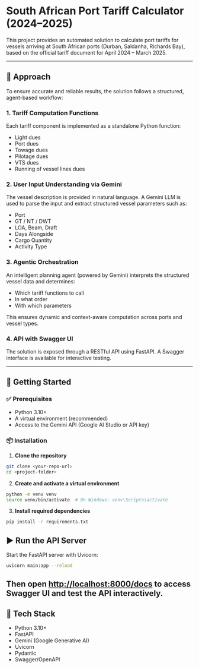 # South African Port Tariff Calculator (2024–2025)

This project provides an automated solution to calculate port tariffs for vessels arriving at South African ports (Durban, Saldanha, Richards Bay), based on the official tariff document for April 2024 – March 2025.

---

## 🧠 Approach

To ensure accurate and reliable results, the solution follows a structured, agent-based workflow:

### 1. Tariff Computation Functions

Each tariff component is implemented as a standalone Python function:

- Light dues  
- Port dues  
- Towage dues  
- Pilotage dues  
- VTS dues  
- Running of vessel lines dues  

### 2. User Input Understanding via Gemini

The vessel description is provided in natural language. A Gemini LLM is used to parse the input and extract structured vessel parameters such as:

- Port  
- GT / NT / DWT  
- LOA, Beam, Draft  
- Days Alongside  
- Cargo Quantity  
- Activity Type  

### 3. Agentic Orchestration

An intelligent planning agent (powered by Gemini) interprets the structured vessel data and determines:

- Which tariff functions to call  
- In what order  
- With which parameters  

This ensures dynamic and context-aware computation across ports and vessel types.

### 4. API with Swagger UI

The solution is exposed through a RESTful API using FastAPI. A Swagger interface is available for interactive testing.

---

## 🚀 Getting Started

### ✅ Prerequisites

- Python 3.10+  
- A virtual environment (recommended)  
- Access to the Gemini API (Google AI Studio or API key)  

### 📦 Installation

1. **Clone the repository**

```bash
git clone <your-repo-url>
cd <project-folder>
```

2. **Create and activate a virtual environment**

```bash
python -m venv venv
source venv/bin/activate  # On Windows: venv\Scripts\activate
```

3. **Install required dependencies**

```bash
pip install -r requirements.txt
```

## ▶️ Run the API Server

Start the FastAPI server with Uvicorn:

```bash
uvicorn main:app --reload
```

Then open [http://localhost:8000/docs](http://localhost:8000/docs) to access Swagger UI and test the API interactively.
---


## 🔧 Tech Stack

- Python 3.10+  
- FastAPI  
- Gemini (Google Generative AI)  
- Uvicorn  
- Pydantic  
- Swagger/OpenAPI  
